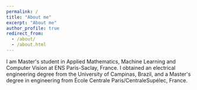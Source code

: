 ```yaml
---
permalink: /
title: "About me"
excerpt: "About me"
author_profile: true
redirect_from: 
  - /about/
  - /about.html
---
```



I am Master's student in Applied Mathematics, Machine Learning and Computer Vision at ENS Paris-Saclay, France. I obtained an electrical engineering degree from the University of Campinas, Brazil, and a Master's degree in engineering from École Centrale Paris/CentraleSupélec, France.